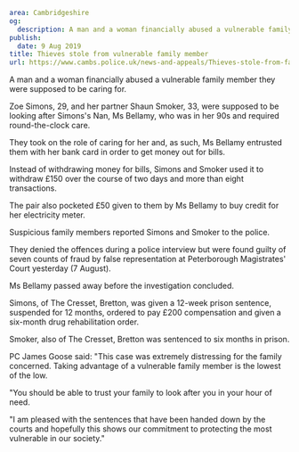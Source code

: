```yaml
area: Cambridgeshire
og:
  description: A man and a woman financially abused a vulnerable family member they were supposed to be caring for.
publish:
  date: 9 Aug 2019
title: Thieves stole from vulnerable family member
url: https://www.cambs.police.uk/news-and-appeals/Thieves-stole-from-family-member
```

A man and a woman financially abused a vulnerable family member they were supposed to be caring for.

Zoe Simons, 29, and her partner Shaun Smoker, 33, were supposed to be looking after Simons's Nan, Ms Bellamy, who was in her 90s and required round-the-clock care.

They took on the role of caring for her and, as such, Ms Bellamy entrusted them with her bank card in order to get money out for bills.

Instead of withdrawing money for bills, Simons and Smoker used it to withdraw £150 over the course of two days and more than eight transactions.

The pair also pocketed £50 given to them by Ms Bellamy to buy credit for her electricity meter.

Suspicious family members reported Simons and Smoker to the police.

They denied the offences during a police interview but were found guilty of seven counts of fraud by false representation at Peterborough Magistrates' Court yesterday (7 August).

Ms Bellamy passed away before the investigation concluded.

Simons, of The Cresset, Bretton, was given a 12-week prison sentence, suspended for 12 months, ordered to pay £200 compensation and given a six-month drug rehabilitation order.

Smoker, also of The Cresset, Bretton was sentenced to six months in prison.

PC James Goose said: "This case was extremely distressing for the family concerned. Taking advantage of a vulnerable family member is the lowest of the low.

"You should be able to trust your family to look after you in your hour of need.

"I am pleased with the sentences that have been handed down by the courts and hopefully this shows our commitment to protecting the most vulnerable in our society."
